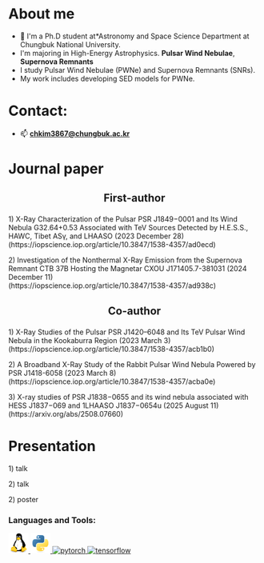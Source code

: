 # <h1 align="left">About me</h1>
- 🔭 I'm a Ph.D student at*Astronomy and Space Science Department at Chungbuk National University.  <br />
- I'm majoring in High-Energy Astrophysics. **Pulsar Wind Nebulae**, **Supernova Remnants**  <br />
- I study Pulsar Wind Nebulae (PWNe) and Supernova Remnants (SNRs).  <br />
- My work includes developing SED models for PWNe.  <br />

# <h1 align="left">Contact:</h1>
- 📫 **chkim3867@chungbuk.ac.kr** <br />

# <h1 align="left">Journal paper</h1>
## <p align="center"> First-author
<p align="left"> 1) X-Ray Characterization of the Pulsar PSR J1849−0001 and Its Wind Nebula G32.64+0.53 Associated with TeV Sources Detected by H.E.S.S., HAWC, Tibet ASγ, and LHAASO (2023 December 28)  <br />
  (https://iopscience.iop.org/article/10.3847/1538-4357/ad0ecd)
<p align="left"> 2) Investigation of the Nonthermal X-Ray Emission from the Supernova Remnant CTB 37B Hosting the Magnetar CXOU J171405.7-381031 (2024 December 11)   <br /> (https://iopscience.iop.org/article/10.3847/1538-4357/ad938c)
  
## <p align="center">Co-author
<p align="left"> 1) X-Ray Studies of the Pulsar PSR J1420–6048 and Its TeV Pulsar Wind Nebula in the Kookaburra Region (2023 March 3)  <br />
  (https://iopscience.iop.org/article/10.3847/1538-4357/acb1b0)
<p align="left"> 2) A Broadband X-Ray Study of the Rabbit Pulsar Wind Nebula Powered by PSR J1418-6058 (2023 March 8)  <br />
(https://iopscience.iop.org/article/10.3847/1538-4357/acba0e)
<p align="left"> 3) X-ray studies of PSR J1838−0655 and its wind nebula associated with HESS J1837−069 and 1LHAASO J1837−0654u (2025 August 11)  <br />
(https://arxiv.org/abs/2508.07660)
  
## <h1 align="left">Presentation</h1>
<p align="left"> 1) talk
<p align="left"> 2) talk
<p align="left"> 2) poster

<p align="left">
</p>

<h3 align="left">Languages and Tools:</h3>
<p align="left"> <a href="https://www.linux.org/" target="_blank" rel="noreferrer"> <img src="https://raw.githubusercontent.com/devicons/devicon/master/icons/linux/linux-original.svg" alt="linux" width="40" height="40"/> </a> <a href="https://www.python.org" target="_blank" rel="noreferrer"> <img src="https://raw.githubusercontent.com/devicons/devicon/master/icons/python/python-original.svg" alt="python" width="40" height="40"/> </a> <a href="https://pytorch.org/" target="_blank" rel="noreferrer"> <img src="https://www.vectorlogo.zone/logos/pytorch/pytorch-icon.svg" alt="pytorch" width="40" height="40"/> </a> <a href="https://www.tensorflow.org" target="_blank" rel="noreferrer"> <img src="https://www.vectorlogo.zone/logos/tensorflow/tensorflow-icon.svg" alt="tensorflow" width="40" height="40"/> </a> </p
